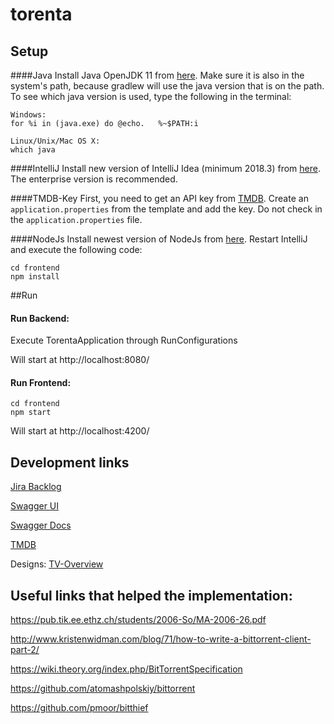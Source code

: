 # torenta

## Setup

####Java
Install Java OpenJDK 11 from [here](https://openjdk.java.net/projects/jdk/11/). 
Make sure it is also in the system's path, because gradlew will use the java version that is on the path.
To see which java version is used, type the following in the terminal:

```
Windows: 
for %i in (java.exe) do @echo.   %~$PATH:i

Linux/Unix/Mac OS X: 
which java
```


####IntelliJ
Install new version of IntelliJ Idea (minimum 2018.3) from [here](https://www.jetbrains.com/idea/download/).
The enterprise version is recommended.

####TMDB-Key
First, you need to get an API key from [TMDB](https://developers.themoviedb.org/3/getting-started/introduction). Create an `application.properties` from the template and add the key. Do not check in the `application.properties` file.

####NodeJs
Install newest version of NodeJs from [here](https://nodejs.org/en/download/).
Restart IntelliJ and execute the following code:
```
cd frontend
npm install
```

##Run

#### Run Backend:



Execute TorentaApplication through RunConfigurations

Will start at http://localhost:8080/

#### Run Frontend:

```
cd frontend
npm start
```

Will start at http://localhost:4200/

## Development links

[Jira Backlog](https://andreskonrad.atlassian.net/jira/software/projects/TOR/boards/1/backlog)

[Swagger UI](http://localhost:8080/swagger-ui.html)

[Swagger Docs](http://localhost:8080/v2/api-docs)

[TMDB](https://developers.themoviedb.org/3/getting-started/introduction)

Designs:
[TV-Overview](https://hubmovies-a26fc.firebaseapp.com/movie/496243)


 

## Useful links that helped the implementation:

https://pub.tik.ee.ethz.ch/students/2006-So/MA-2006-26.pdf

http://www.kristenwidman.com/blog/71/how-to-write-a-bittorrent-client-part-2/

https://wiki.theory.org/index.php/BitTorrentSpecification

https://github.com/atomashpolskiy/bittorrent

https://github.com/pmoor/bitthief

